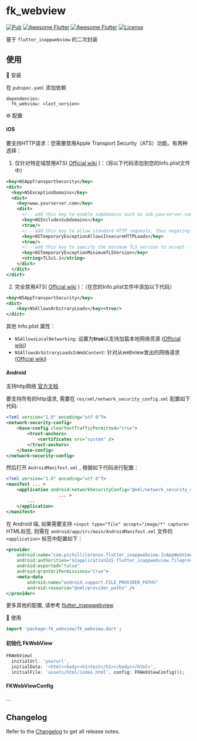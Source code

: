 # fk_webview

[![Pub](https://img.shields.io/pub/v/fk_webview.svg)](https://pub.dartlang.org/packages/fk_webview)
[![Awesome Flutter](https://img.shields.io/badge/Awesome-Flutter-blue.svg?longCache=true&style=flat-square)]()
[![Awesome Flutter](https://img.shields.io/badge/Platform-Android_iOS-blue.svg?longCache=true&style=flat-square)]()
[![License](https://img.shields.io/badge/License-MIT-blue.svg)](/LICENSE)

基于 `flutter_inappwebview` 的二次封装

## 使用

🔩 安装

在 `pubspec.yaml` 添加依赖

```
dependencies:
  fk_webview: <last_version>
```

⚙️ 配置

#### iOS

要支持HTTP请求：您需要禁用Apple Transport Security（ATS）功能。有两种选择：

1. 仅针对特定域禁用ATS( [Official wiki](https://developer.apple.com/documentation/bundleresources/information_property_list/nsapptransportsecurity/nsexceptiondomains) )：（将以下代码添加到您的Info.plist文件中）

```xml
<key>NSAppTransportSecurity</key>
<dict>
  <key>NSExceptionDomains</key>
  <dict>
    <key>www.yourserver.com</key>
    <dict>
      <!-- add this key to enable subdomains such as sub.yourserver.com -->
      <key>NSIncludesSubdomains</key>
      <true/>
      <!-- add this key to allow standard HTTP requests, thus negating the ATS -->
      <key>NSTemporaryExceptionAllowsInsecureHTTPLoads</key>
      <true/>
      <!-- add this key to specify the minimum TLS version to accept -->
      <key>NSTemporaryExceptionMinimumTLSVersion</key>
      <string>TLSv1.1</string>
    </dict>
  </dict>
</dict>
```

2. 完全禁用ATS( [Official wiki](https://developer.apple.com/documentation/bundleresources/information_property_list/nsapptransportsecurity/nsallowsarbitraryloads) )：（在您的Info.plist文件中添加以下代码）

```xml
<key>NSAppTransportSecurity</key>
<dict>
    <key>NSAllowsArbitraryLoads</key><true/>
</dict>
```

其他 Info.plist 属性：

- `NSAllowsLocalNetworking`: 设置为**true**以支持加载本地网络资源 ([Official wiki](https://developer.apple.com/documentation/bundleresources/information_property_list/nsapptransportsecurity/nsallowslocalnetworking))
- `NSAllowsArbitraryLoadsInWebContent`: 针对从webview发出的网络请求 ([Official wiki](https://developer.apple.com/documentation/bundleresources/information_property_list/nsapptransportsecurity/nsallowsarbitraryloadsinwebcontent))

#### Android

支持http网络 [官方文档](https://developer.android.com/training/articles/security-config#CleartextTrafficPermitted)

要支持所有的http请求, 需要在 `res/xml/network_security_config.xml` 配置如下代码:

```xml
<?xml version="1.0" encoding="utf-8"?>
<network-security-config>
    <base-config cleartextTrafficPermitted="true">
        <trust-anchors>
            <certificates src="system" />
        </trust-anchors>
    </base-config>
</network-security-config>
```

然后打开 `AndroidManifest.xml` , 根据如下代码进行配置：

```xml
<?xml version="1.0" encoding="utf-8"?>
<manifest ... >
    <application android:networkSecurityConfig="@xml/network_security_config"
                    ... >
        ...
    </application>
</manifest>
``` 

在 Android 端, 如果需要支持 `<input type="file" accept="image/*" capture>` HTML标签, 则需在 `android/app/src/main/AndroidManifest.xml` 文件的 `<application>` 标签中配置如下：

```xml
<provider
    android:name="com.pichillilorenzo.flutter_inappwebview.InAppWebViewFileProvider"
    android:authorities="${applicationId}.flutter_inappwebview.fileprovider"
    android:exported="false"
    android:grantUriPermissions="true">
    <meta-data
        android:name="android.support.FILE_PROVIDER_PATHS"
        android:resource="@xml/provider_paths" />
</provider>
```

更多其他的配置, 请参考 [flutter_inappwebview](https://inappwebview.dev/)

🔨 使用

```dart
import 'package:fk_webview/fk_webview.dart';
```

#### 初始化 FkWebView

```dart
FKWebView(
  initialUrl: 'yoururl',
  initialData: '<html><body><h1>test</h1></body></html>',
  initialFile: 'assets/html/index.html', config: FKWebViewConfig());
```

#### FKWebViewConfig

...


## Changelog

Refer to the [Changelog](CHANGELOG.md) to get all release notes.
